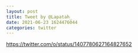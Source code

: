 ```yaml
--- 
layout: post 
title: Tweet by @Lapatah_ 
date: 2021-06-23 1624476044 
categories: twitter 
--- 
```

https://twitter.com/o/status/1407780627164827652